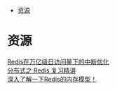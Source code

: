 <!-- TOC -->

- [资源](#资源)

<!-- /TOC -->

# 资源

[Redis在万亿级日访问量下的中断优化](https://mp.weixin.qq.com/s/sXrxcggBczaNCZc4aoFTZw)<br>
[分布式之 Redis 复习精讲](https://mp.weixin.qq.com/s/6ODw-0Sq0CiOFBqJv057UA)<br>
[深入了解一下Redis的内存模型！](https://mp.weixin.qq.com/s/mI3nDtQdlVlLv2uUTxJegA)<br>
